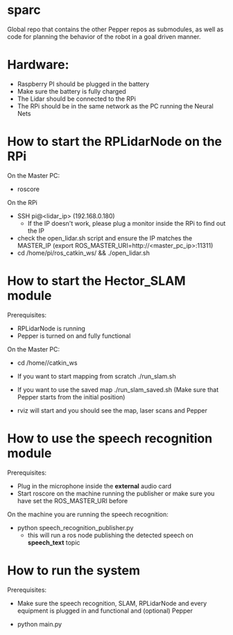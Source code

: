 # sparc 
Global repo that contains the other Pepper repos as submodules, as well as code for planning the behavior of the robot in a goal driven manner.

# Hardware:
- Raspberry PI should be plugged in the battery
- Make sure the battery is fully charged
- The Lidar should be connected to the RPi
- The RPi should be in the same network as the PC running the Neural Nets

# How to start the RPLidarNode on the RPi
On the Master PC:
- roscore

On the RPi
- SSH pi@<lidar_ip> (192.168.0.180)
  - If the IP doesn't work, please plug a monitor inside the RPi to find out the IP
- check the open_lidar.sh script and ensure the IP matches the MASTER_IP (export ROS_MASTER_URI=http://<master_pc_ip>:11311)
- cd /home/pi/ros_catkin_ws/ && ./open_lidar.sh

# How to start the Hector_SLAM module
Prerequisites:
- RPLidarNode is running
- Pepper is turned on and fully functional

On the Master PC:
- cd /home/<user>/catkin_ws 

- If you want to start mapping from scratch ./run_slam.sh
- If you want to use the saved map ./run_slam_saved.sh (Make sure that Pepper starts from the initial position)

- rviz will start and you should see the map, laser scans and Pepper

# How to use the speech recognition module
Prerequisites:
- Plug in the microphone inside the <b>external</b> audio card
- Start roscore on the machine running the publisher or make sure you have set the ROS_MASTER_URI before

On the machine you are running the speech recognition:
- python speech_recognition_publisher.py
  - this will run a ros node publishing the detected speech on <b>speech_text</b> topic

# How to run the system
Prerequisites:
- Make sure the speech recognition, SLAM, RPLidarNode and every equipment is plugged in and functional and (optional) Pepper

- python main.py

